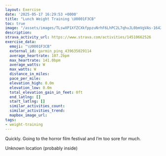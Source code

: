 ```yaml
---
layout: Exercise
date: '2025-05-17 16:29:53 +0000'
title: "Lunch Weight Training \U0001F3CB️"
toc: true
image: "/assets/images/TLswXP1XfZCXkfppzuNrhF6LhPC2L7qhuJL0bmVgVAs-1642x2048.jpg.jpeg"
description:
strava_activity_url: https://www.strava.com/activities/14510662526
exercise_data:
  emoji: "\U0001F3CB️"
  external_id: garmin_ping_439635029114
  average_heartrate: 107.2bpm
  max_heartrate: 141.0bpm
  average_watts: W
  max_watts: W
  distance_in_miles:
  pace_per_mile:
  elevation_high: 0.0m
  elevation_low: 0.0m
  total_elevation_gain_in_feet: 0ft
  end_latlng: []
  start_latlng: []
  similar_activities_count:
  similar_activities_trend:
  mapbox_image_url:
tags:
- weight-training
---
```


Quickly. Going to the horror film festival and I’m too sore for much.

Unknown location (probably inside)
